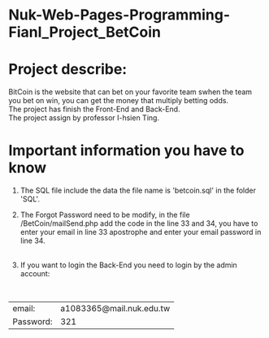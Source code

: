 # Nuk-Web-Pages-Programming-Fianl_Project_BetCoin
# Project describe:
BitCoin is the website that can bet on your favorite team swhen the team you bet on win, you can get the money that multiply betting odds.
</br>The project has finish the Front-End and Back-End.
</br>The project assign by professor I-hsien Ting.

# Important information you have to know
1. The SQL file include the data the file name is 'betcoin.sql' in the folder 'SQL'.</br>
2. <p>The Forgot Password need to be modify, in the file /BetCoin/mailSend.php add the code in the line 33 and 34, you have to enter your email in line 33 apostrophe and enter your email password in line 34.</p></br>
3. If you want to login the Back-End you need to login by the admin account:
</br>
<table>
  <tr>
    <td>email:</td><td> a1083365@mail.nuk.edu.tw</td>
  </tr>
  <tr>
    <td>Password:</td><td>321</td>
  </tr>
</table>
